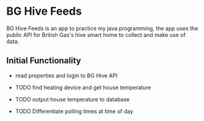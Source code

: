 BG Hive Feeds
=============

BG Hive Feeds is an app to practice my java programming, the app uses
the public API for British Gas's hive smart home to collect and
make use of data.

## Initial Functionality

* read properties and login to BG Hive API

* TODO find heating device and get house temperature

* TODO output house temperature to database

* TODO Differentiate polling times at time of day
